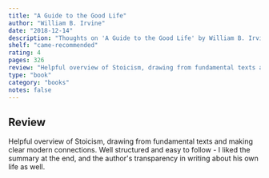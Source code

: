 ```yaml
---
title: "A Guide to the Good Life"
author: "William B. Irvine"
date: "2018-12-14"
description: "Thoughts on 'A Guide to the Good Life' by William B. Irvine."
shelf: "came-recommended"
rating: 4
pages: 326
review: "Helpful overview of Stoicism, drawing from fundamental texts and making clear modern connections. Well structured and easy to follow - I liked the summary at the end, and the author's transparency in writing about his own life as well."
type: "book"
category: "books"
notes: false
---
```


## Review

Helpful overview of Stoicism, drawing from fundamental texts and making clear modern connections. Well structured and easy to follow - I liked the summary at the end, and the author's transparency in writing about his own life as well.
